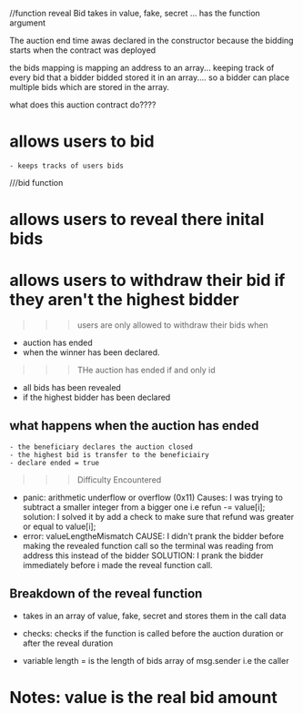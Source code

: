 //function reveal Bid 
takes in value, fake, secret ... has the function argument

The auction end time awas declared in the constructor because the bidding starts when the contract was deployed

the bids mapping is mapping an address to an array... keeping track of every bid that a bidder bidded stored it in an array.... so a bidder can place multiple bids which are stored in the array.

what does this auction contract do????
# allows users to bid
    - keeps tracks of users bids 
///bid function

# allows users to reveal there inital bids
    
# allows users to withdraw their bid if they aren't the highest bidder

>>> users are only allowed to withdraw their bids when
 - auction has ended
 - when the winner has been declared.


>>>  THe auction has ended if and only id
- all bids has been revealed 
- if the highest bidder has been declared
## what happens when the auction has ended
    - the beneficiary declares the auction closed
    - the highest bid is transfer to the beneficiairy
    - declare ended = true

>>> Difficulty Encountered
 - panic: arithmetic underflow or overflow (0x11)
    Causes: I was trying to subtract a smaller integer from  a bigger one
     i.e refun -= value[i];
     solution: I solved it by add a check to make sure that refund was greater or equal to value[i];
 -  error: valueLengtheMismatch
        CAUSE:  I didn't prank the bidder before making the revealed function call so the terminal was reading from address this instead of the  bidder
        SOLUTION: I prank the bidder immediately before i made the reveal function call.
## Breakdown of the reveal function

 - takes in an array of value, fake, secret and stores them in the call data
 - checks: checks if the function is called before the auction duration or after the reveal duration

 - variable length = is the length of bids array of  msg.sender i.e the caller

# Notes: value is the real bid amount